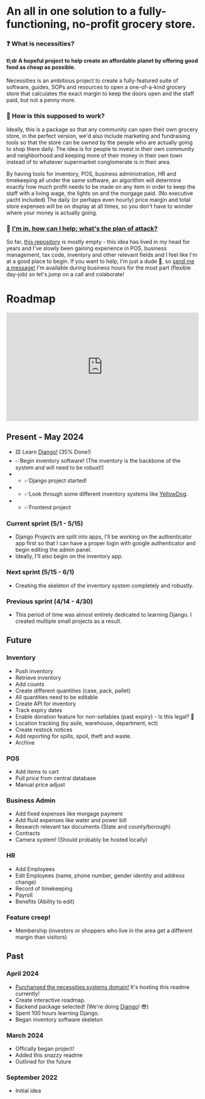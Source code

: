 # An all in one solution to a fully-functioning, no-profit grocery store.

### ❓ What is necessities?
#### tl;dr A hopeful project to help create an affordable planet by offering good food as cheap as possible.

Necessities is an ambitious project to create a fully-featured suite of software, guides, SOPs and resources to open a one-of-a-kind grocery store that calculates the exact margin to keep the doors open and the staff paid, but not a penny more.

### 🤔 How is this supposed to work?
Ideally, this is a package so that any community can open their own grocery store, in the perfect version, we'd also include marketing and fundraising tools so that the store can be owned by the people who are actually going to shop there daily.
The idea is for people to invest in their own community and neighborhood and keeping more of their money in their own town instead of to whatever supermarket conglomerate is in their area.

By having tools for inventory, POS, business administration, HR and timekeeping all under the same software, an algorithim will determine exactly how much profit needs to be made on any item in order to keep the staff with a living wage, the lights on and the morgage paid. (No executive yacht included)
The daily (or perhaps even hourly) price margin and total store expenses will be on display at all times, so you don't have to wonder where your money is actually going.

### 🏃 [I'm in, how can I help; what's the plan of attack?](https://github.com/JAndrewGibson/necessities/)
So far, [this repository](https://github.com/JAndrewGibson/necessities/) is mostly empty - this idea has lived in my head for years and I've slowly been gaining experience in POS, business management, tax code, inventory and other relevant fields and I feel like I'm at a good place to begin. If you want to help, I'm just a dude 🤷, so [send me a message!](mailto:agibson@hondacenter.com) I'm available during business hours for the most part (flexible day-job) so let's jump on a call and colaborate!

# Roadmap
<div style="width: 100%;"><div style="position: relative; padding-bottom: 56.25%; padding-top: 0; height: 0;"><iframe title="necessities roadmap" frameborder="0" width="1200" height="675" style="position: absolute; top: 0; left: 0; width: 100%; height: 100%;" src="https://view.genial.ly/660f071ca4238d001422cd39" type="text/html" allowscriptaccess="always" allowfullscreen="true" scrolling="yes" allownetworking="all"></iframe> </div> </div>


## Present - May 2024

- 🟨 Learn [Django!](https://www.youtube.com/playlist?list=PLTwiqKOPckq-B8XQQ-p7w4U11J6q8vwSo) (35% Done!)
- ✅Begin inventory software! (The inventory is the backbone of the system and will need to be robust!)
- - ✅Django project started!
- - ✅Look through some different inventory systems like [YellowDog](https://portal.yellowdogsoftware.com/portal/en/home). 
- - ✅Frontend project

### Current sprint (5/1 - 5/15) 
- Django Projects are split into apps, I'll be working on the authenticator app first so that I can have a proper login with google authenticator and begin editing the admin panel.
- Ideally, I'll also begin on the inventory app.

### Next sprint (5/15 - 6/1)
- Creating the skeleton of the inventory system completely and robustly.

### Previous sprint (4/14 - 4/30)
- This period of time was almost entirely dedicated to learning Django. I created multiple small projects as a result.

## Future
### Inventory
- Push inventory
- Retrieve inventory
- Add counts
- Create different quantities (case, pack, pallet)
- All quantities need to be editable
- Create API for inventory
- Track expiry dates
- Enable donation feature for non-sellables (past expiry) - Is this legal? 🤔
- Location tracking (by asile, warehouse, department, ect)
- Create restock notices
- Add reporting for spills, spoil, theft and waste.
- Archive


### POS
- Add items to cart
- Pull price from central database
- Manual price adjust

### Business Admin
- Add fixed expenses like morgage payment
- Add fluid expenses like water and power bill
- Research relevant tax documents (State and county/borough)
- Contracts
- Camera system! (Should probably be hosted locally)

### HR
- Add Employees
- Edit Employees (name, phone number, gender identity and address change)
- Record of timekeeping
- Payroll
- Benefits (Ability to edit)

### Feature creep!
- Membership (investors or shoppers who live in the area get a different margin than visitors)


## Past

### April 2024
- [Purchansed the necessities.systems domain!](https://necessities.systems/) It's hosting this readme currently!
- Create interactive roadmap.
- Backend package selected! (We're doing [Django](https://djangoproject.com/)! 😎)
- Spent 100 hours learning Django. 
- Began inventory software skeleton

### March 2024
- Offically began project!
- Added this snazzy readme
- Outlined for the future

### September 2022
- Initial idea